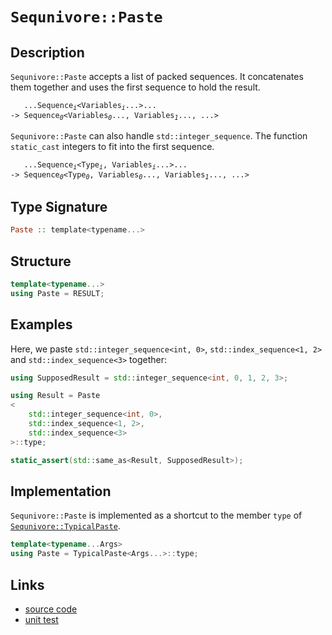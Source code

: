 <!-- Copyright 2024 Feng Mofan
SPDX-License-Identifier: Apache-2.0 -->

# `Sequnivore::Paste`

## Description

`Sequnivore::Paste` accepts a list of packed sequences.
It concatenates them together and uses the first sequence to hold the result.

<pre><code>   ...Sequence<sub><i>i</i></sub>&lt;Variables<sub><i>i</i></sub>...&gt;...
-> Sequence<sub><i>0</i></sub>&lt;Variables<sub><i>0</i></sub>..., Variables<sub><i>1</i></sub>..., ...></code></pre>

`Sequnivore::Paste` can also handle `std::integer_sequence`. The function `static_cast` integers to fit into the first sequence.
<pre><code>   ...Sequence<sub><i>i</i></sub>&lt;Type<sub><i>i</i></sub>, Variables<sub><i>i</i></sub>...&gt;...
-> Sequence<sub><i>0</i></sub>&lt;Type<sub><i>0</i></sub>, Variables<sub><i>0</i></sub>..., Variables<sub><i>1</i></sub>..., ...></code></pre>

## Type Signature

```Haskell
Paste :: template<typename...>
```

## Structure

```C++
template<typename...>
using Paste = RESULT;
```

## Examples

Here, we paste `std::integer_sequence<int, 0>`,  `std::index_sequence<1, 2>` and `std::index_sequence<3>` together:

```C++
using SupposedResult = std::integer_sequence<int, 0, 1, 2, 3>;

using Result = Paste
<
    std::integer_sequence<int, 0>, 
    std::index_sequence<1, 2>,
    std::index_sequence<3>
>::type;

static_assert(std::same_as<Result, SupposedResult>);
```

## Implementation

`Sequnivore::Paste` is implemented as a shortcut to the member `type` of [`Sequnivore::TypicalPaste`](./typical_paste.doc.md).

```C++
template<typename...Args>
using Paste = TypicalPaste<Args...>::type;
```

## Links

- [source code](../../../../conceptrodon/sequnivore/paste.hpp)
- [unit test](../../../../tests/unit/metafunctions/sequnivore/paste.test.hpp)
